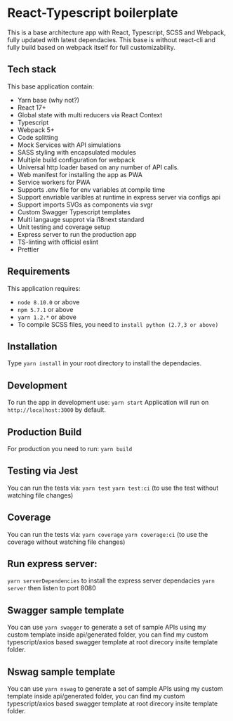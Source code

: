 # React-Typescript boilerplate

This is a base architecture app with React, Typescript, SCSS and Webpack, fully updated with latest dependacies. This base is without react-cli and fully build based on webpack itself for full customizability.

## Tech stack

This base application contain:

* Yarn base (why not?)
* React 17+
* Global state with multi reducers via React Context
* Typescript
* Webpack 5+
* Code splitting
* Mock Services with API simulations
* SASS styling with encapsulated modules
* Multiple build configuration for webpack
* Universal http loader based on any number of API calls.
* Web manifest for installing the app as PWA
* Service workers for PWA
* Supports .env file for env variables at compile time
* Support envriable varibles at runtime in express server via configs api
* Support imports SVGs as components via svgr
* Custom Swagger Typescript templates
* Multi langauge supprot via i18next standard
* Unit testing and coverage setup
* Express server to run the production app
* TS-linting with official eslint
* Prettier

## Requirements

This application requires:

* `node 8.10.0` or above
* `npm 5.7.1` or above
* `yarn 1.2.*` or above
* To compile SCSS files, you need to `install python (2.7,3 or above)`

## Installation

Type `yarn install` in your root directory to install the dependacies.

## Development

To run the app in development use: `yarn start`
Application will run on `http://localhost:3000` by default.

## Production Build

For production you need to run: `yarn build`

## Testing via Jest

You can run the tests via: `yarn test`
`yarn test:ci` (to use the test without watching file changes)

## Coverage

You can run the tests via: `yarn coverage`
`yarn coverage:ci` (to use the coverage without watching file changes)

## Run express server:

`yarn serverDependencies` to install the express server dependacies
`yarn server` then listen to port 8080

## Swagger sample template

You can use `yarn swagger` to generate a set of sample APIs using my custom template inside api/generated folder,
you can find my custom typescript/axios based swagger template at root direcory insite template folder.

## Nswag sample template

You can use `yarn nswag` to generate a set of sample APIs using my custom template inside api/generated folder,
you can find my custom typescript/axios based swagger template at root direcory insite template folder.
